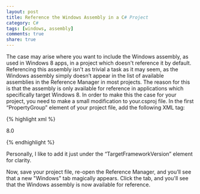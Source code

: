 ```yaml
---
layout: post
title: Reference the Windows Assembly in a C# Project
category: C#
tags: [windows, assembly]
comments: true
share: true
---
```

The case may arise where you want to include the Windows assembly, as used in Windows 8 apps, in a project which doesn't reference it by default. Referencing this assembly isn't as trivial a task as it may seem, as the Windows assembly simply doesn’t appear in the list of available assemblies in the Reference Manager in most projects. The reason for this is that the assembly is only available for reference in applications which specifically target Windows 8. In order to make this the case for your project, you need to make a small modification to your.csproj file. In the first “PropertyGroup” element of your project file, add the following XML tag:

{% highlight xml %}

<TargetPlatformVersion>8.0</TargetPlatformVersion>

{% endhighlight %}

Personally, I like to add it just under the “TargetFrameworkVersion” element for clarity.

Now, save your project file, re-open the Reference Manager, and you’ll see that a new "Windows" tab magically appears. Click the tab, and you'll see that the Windows assembly is now available for reference.


